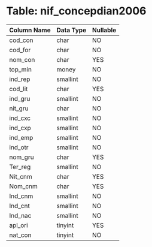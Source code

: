 # Table: nif_concepdian2006

| Column Name | Data Type | Nullable |
|-------------|-----------|----------|
| cod_con | char | NO |
| cod_for | char | NO |
| nom_con | char | YES |
| top_min | money | NO |
| ind_rep | smallint | NO |
| cod_lit | char | YES |
| ind_gru | smallint | NO |
| nit_gru | char | NO |
| ind_cxc | smallint | NO |
| ind_cxp | smallint | NO |
| ind_emp | smallint | NO |
| ind_otr | smallint | NO |
| nom_gru | char | YES |
| Ter_reg | smallint | NO |
| Nit_cnm | char | YES |
| Nom_cnm | char | YES |
| Ind_cnm | smallint | NO |
| Ind_cnt | smallint | NO |
| Ind_nac | smallint | NO |
| apl_ori | tinyint | YES |
| nat_con | tinyint | NO |
